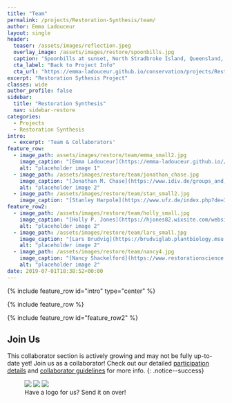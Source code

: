 ```yaml
---
title: "Team"
permalink: /projects/Restoration-Synthesis/team/
author: Emma Ladouceur
layout: single
header:
  teaser: /assets/images/reflection.jpeg
  overlay_image: /assets/images/restore/spoonbills.jpg
  caption: "Spoonbills at sunset, North Stradbroke Island, Queensland, Australia. Emma Ladouceur [**Photography**](https://emma-ladouceur.github.io/conservation/portfolio-archive/)"
  cta_label: "Back to Project Info"
  cta_url: "https://emma-ladouceur.github.io/conservation/projects/Restoration-Synthesis/"
excerpt: "Restoration Sythesis Project"
classes: wide
author_profile: false
sidebar:
  title: "Restoration Synthesis"
  nav: sidebar-restore
categories:
  - Projects
  - Restoration Synthesis
intro: 
  - excerpt: 'Team & Collaborators'
feature_row:
  - image_path: assets/images/restore/team/emma_small2.jpg
    image_caption: "[Emma Ladouceur](https://emma-ladouceur.github.io//conservation/about/), Organiser, Postdoc, Biodiversity Synthesis & Physiological Diversity, iDiv"
    alt: "placeholder image 1"
  - image_path: /assets/images/restore/team/jonathan_chase.jpg
    image_caption: "[Jonathan M. Chase](https://www.idiv.de/groups_and_people/core_groups/synthesis.html), Professor, Biodiversity Synthesis, iDiv"
    alt: "placeholder image 2"
  - image_path: /assets/images/restore/team/stan_small2.jpg
    image_caption: "[Stanley Harpole](https://www.ufz.de/index.php?de=34230), Professor, Physiological Diversity, iDiv" 
feature_row2:
  - image_path: /assets/images/restore/team/holly_small.jpg
    image_caption: "[Holly P. Jones](https://hjones82.wixsite.com/website), Associate Professor, Biological Sciences, Northern Illinois University"
    alt: "placeholder image 2"
  - image_path: /assets/images/restore/team/lars_small.jpg
    image_caption: "[Lars Brudvig](https://brudviglab.plantbiology.msu.edu/), Associate Professor, Plant Biology, Michigan State University"
    alt: "placeholder image 2"
  - image_path: /assets/images/restore/team/nancy4.jpg
    image_caption: "[Nancy Shackelford](https://www.restorationscience.net/), Postdoc, Institute of Arctic & Alpine Research, University of Colorado Boulder"
    alt: "placeholder image 2"
date: 2019-07-01T18:38:52+00:00
---
```


{% include feature_row id="intro" type="center" %}

{% include feature_row %}

{% include feature_row id="feature_row2" %}

## Join Us
This collaborator section is actively growing and may not be fully up-to-date yet! Join us as a collaborator! Check out our detailed [participation details](https://emma-ladouceur.github.io/conservation/projects/Restoration-Synthesis/participate/) and [collaborator guidelines](https://emma-ladouceur.github.io/conservation/projects/Restoration-Synthesis/collaborator-guidelines/) for more info.
{: .notice--success}
<figure class="third">
  <img src="/conservation/assets/images/logo/idiv.png">
  <img src="/conservation/assets/images/logo/MLU.png">
  <img src="/conservation/assets/images/logo/Logo_UFZ.png">
  <figcaption>Have a logo for us? Send it on over!</figcaption>
</figure>



